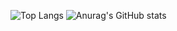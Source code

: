 ![Top Langs](https://github-readme-stats.vercel.app/api/top-langs/?username=6810779s&layout=compact&theme=tokyonight)
![Anurag's GitHub stats](https://github-readme-stats.vercel.app/api?username=djsk721&show_icons=true&theme=스타일)

<!---Cancel changes
djsk721/djsk721 is a ✨ special ✨ repository because its `README.md` (this file) appears on your GitHub profile.
You can click the Preview link to take a look at your changes.
--->
